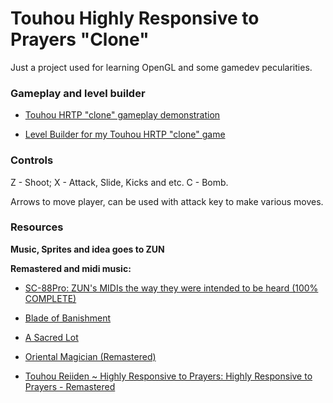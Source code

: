 # Touhou Highly Responsive to Prayers "Clone"
Just a project used for learning OpenGL and some gamedev pecularities.
### Gameplay and level builder
* <a href="https://youtu.be/46xeYvpFXsM">Touhou HRTP "clone" gameplay demonstration</a><p>
* <a href="https://youtu.be/X8zDS3tNTiw">Level Builder for my Touhou HRTP "clone" game</a><p>
### Controls
Z - Shoot;
X - Attack, Slide, Kicks and etc.
C - Bomb.

Arrows to move player, can be used with attack key to make various moves.

### Resources
**Music, Sprites and idea goes to ZUN<p>
Remastered and midi music:<p>**
  * <a href="https://www.shrinemaiden.org/forum/index.php?topic=18989.0">SC-88Pro: ZUN's MIDIs the way they were intended to be heard (100% COMPLETE)</a><p>
  * <a href="https://youtu.be/imMp2NhpZJ8">Blade of Banishment</a><p>
  * <a href="https://youtu.be/L8kMCtUqZO8">A Sacred Lot</a><p>
  * <a href="https://youtu.be/ohyphK4M4w0">Oriental Magician (Remastered)</a><p>
  * <a href="https://youtu.be/WOhntIMrWiY">Touhou Reiiden ~ Highly Responsive to Prayers: Highly Responsive to Prayers - Remastered</a><p>

